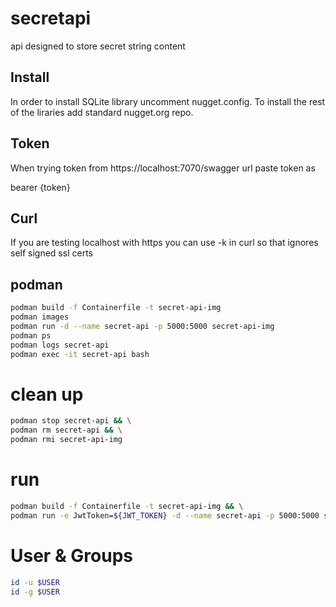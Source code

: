 # secretapi
api designed to store secret string content

## Install
In order to install SQLite library uncomment
nugget.config. To install the rest of the liraries
add standard nugget.org repo.


## Token
When trying token from https://localhost:7070/swagger
url paste token as


bearer {token}

## Curl
If you are testing localhost with https you can
use -k in curl so that ignores self signed ssl certs

## podman
``` bash
podman build -f Containerfile -t secret-api-img
podman images
podman run -d --name secret-api -p 5000:5000 secret-api-img
podman ps
podman logs secret-api
podman exec -it secret-api bash
```
# clean up
``` bash
podman stop secret-api && \
podman rm secret-api && \
podman rmi secret-api-img
```

# run
``` bash
podman build -f Containerfile -t secret-api-img && \
podman run -e JwtToken=${JWT_TOKEN} -d --name secret-api -p 5000:5000 secret-api-img
```

# User & Groups
``` bash
id -u $USER
id -g $USER
```

